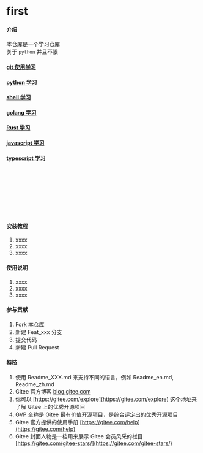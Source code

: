 # first

#### 介绍

本仓库是一个学习仓库  
关于 `python` 并且不限

#### [git 使用学习](git/Readme.md)

#### [python 学习](python/Readme.md)

#### [shell 学习](shell/Readme.md)

#### [golang 学习](golang/Readme.md)

#### [Rust 学习](rust/Readme.md)

#### [javascript 学习](javascript/Readme.md)

#### [typescript 学习](typescript/Readme.md)




<br />
<br />
<br />
<br />
<br />
<br />
<br />

#### 安装教程

1. xxxx
2. xxxx
3. xxxx

#### 使用说明

1. xxxx
2. xxxx
3. xxxx

#### 参与贡献

1. Fork 本仓库
2. 新建 Feat_xxx 分支
3. 提交代码
4. 新建 Pull Request

#### 特技

1. 使用 Readme\_XXX.md 来支持不同的语言，例如 Readme\_en.md, Readme\_zh.md
2. Gitee 官方博客 [blog.gitee.com](https://blog.gitee.com)
3. 你可以 [https://gitee.com/explore](https://gitee.com/explore) 这个地址来了解 Gitee 上的优秀开源项目
4. [GVP](https://gitee.com/gvp) 全称是 Gitee 最有价值开源项目，是综合评定出的优秀开源项目
5. Gitee 官方提供的使用手册 [https://gitee.com/help](https://gitee.com/help)
6. Gitee 封面人物是一档用来展示 Gitee 会员风采的栏目 [https://gitee.com/gitee-stars/](https://gitee.com/gitee-stars/)
